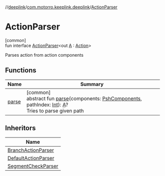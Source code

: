 //[deeplink](../../../index.md)/[com.motorro.keeplink.deeplink](../index.md)/[ActionParser](index.md)

# ActionParser

[common]\
fun interface [ActionParser](index.md)&lt;out [A](index.md) : [Action](../-action/index.md)&gt;

Parses action from action components

## Functions

| Name | Summary |
|---|---|
| [parse](parse.md) | [common]<br>abstract fun [parse](parse.md)(components: [PshComponents](../../../../uri/uri/com.motorro.keeplink.uri.data/-psh-components/index.md), pathIndex: [Int](https://kotlinlang.org/api/latest/jvm/stdlib/kotlin/-int/index.html)): [A](index.md)?<br>Tries to parse given path |

## Inheritors

| Name |
|---|
| [BranchActionParser](../-branch-action-parser/index.md) |
| [DefaultActionParser](../-default-action-parser/index.md) |
| [SegmentCheckParser](../-segment-check-parser/index.md) |
